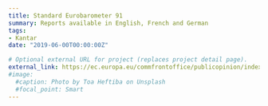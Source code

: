 ```yaml
---
title: Standard Eurobarometer 91
summary: Reports available in English, French and German
tags:
- Kantar
date: "2019-06-00T00:00:00Z"

# Optional external URL for project (replaces project detail page).
external_link: https://ec.europa.eu/commfrontoffice/publicopinion/index.cfm/Survey/getSurveyDetail/instruments/STANDARD/surveyKy/2253
#image:
  #caption: Photo by Toa Heftiba on Unsplash
  #focal_point: Smart
---
```

